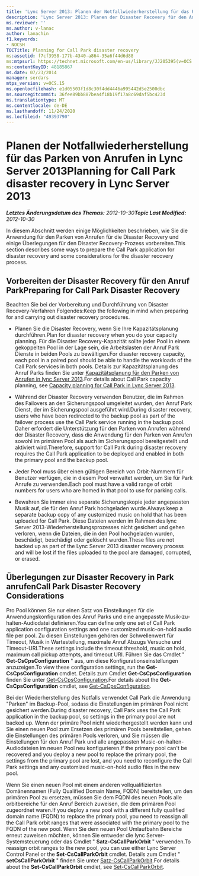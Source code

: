```yaml
---
title: 'Lync Server 2013: Planen der Notfallwiederherstellung für das Parken von Anrufen'
description: 'Lync Server 2013: Planen der Disaster Recovery für den Anruf Park.'
ms.reviewer: ''
ms.author: v-lanac
author: lanachin
f1.keywords:
- NOCSH
TOCTitle: Planning for Call Park disaster recovery
ms:assetid: f7cf3958-177b-4340-a864-35a6f44d6d88
ms:mtpsurl: https://technet.microsoft.com/en-us/library/JJ205395(v=OCS.15)
ms:contentKeyID: 48185867
ms.date: 07/23/2014
manager: serdars
mtps_version: v=OCS.15
ms.openlocfilehash: e1d05503f1d8c30f4dd4446a995442d5e2500dbc
ms.sourcegitcommit: 36fee89bb887bea4f18b19f17a8c69daf5bc423d
ms.translationtype: MT
ms.contentlocale: de-DE
ms.lasthandoff: 11/24/2020
ms.locfileid: "49393790"
---
```

# <a name="planning-for-call-park-disaster-recovery-in-lync-server-2013"></a><span data-ttu-id="f4267-103">Planen der Notfallwiederherstellung für das Parken von Anrufen in Lync Server 2013</span><span class="sxs-lookup"><span data-stu-id="f4267-103">Planning for Call Park disaster recovery in Lync Server 2013</span></span>

<div data-xmlns="http://www.w3.org/1999/xhtml">

<div class="topic" data-xmlns="http://www.w3.org/1999/xhtml" data-msxsl="urn:schemas-microsoft-com:xslt" data-cs="https://msdn.microsoft.com/">

<div data-asp="https://msdn2.microsoft.com/asp">



</div>

<div id="mainSection">

<div id="mainBody"><span data-ttu-id="f4267-104">

<span> </span></span><span class="sxs-lookup"><span data-stu-id="f4267-104">

<span> </span></span></span>

<span data-ttu-id="f4267-105">_**Letztes Änderungsdatum des Themas:** 2012-10-30_</span><span class="sxs-lookup"><span data-stu-id="f4267-105">_**Topic Last Modified:** 2012-10-30_</span></span>

<span data-ttu-id="f4267-106">In diesem Abschnitt werden einige Möglichkeiten beschrieben, wie Sie die Anwendung für den Parken von Anrufen für die Disaster Recovery und einige Überlegungen für den Disaster Recovery-Prozess vorbereiten.</span><span class="sxs-lookup"><span data-stu-id="f4267-106">This section describes some ways to prepare the Call Park application for disaster recovery and some considerations for the disaster recovery process.</span></span>

<div>

## <a name="preparing-for-call-park-disaster-recovery"></a><span data-ttu-id="f4267-107">Vorbereiten der Disaster Recovery für den Anruf Park</span><span class="sxs-lookup"><span data-stu-id="f4267-107">Preparing for Call Park Disaster Recovery</span></span>

<span data-ttu-id="f4267-108">Beachten Sie bei der Vorbereitung und Durchführung von Disaster Recovery-Verfahren Folgendes:</span><span class="sxs-lookup"><span data-stu-id="f4267-108">Keep the following in mind when preparing for and carrying out disaster recovery procedures.</span></span>

  - <span data-ttu-id="f4267-109">Planen Sie die Disaster Recovery, wenn Sie Ihre Kapazitätsplanung durchführen.</span><span class="sxs-lookup"><span data-stu-id="f4267-109">Plan for disaster recovery when you do your capacity planning.</span></span> <span data-ttu-id="f4267-110">Für die Disaster Recovery-Kapazität sollte jeder Pool in einem gekoppelten Pool in der Lage sein, die Arbeitslasten der Anruf Park Dienste in beiden Pools zu bewältigen.</span><span class="sxs-lookup"><span data-stu-id="f4267-110">For disaster recovery capacity, each pool in a paired pool should be able to handle the workloads of the Call Park services in both pools.</span></span> <span data-ttu-id="f4267-111">Details zur Kapazitätsplanung des Anruf Parks finden Sie unter [Kapazitätsplanung für den Parken von Anrufen in lync Server 2013](lync-server-2013-capacity-planning-for-call-park.md).</span><span class="sxs-lookup"><span data-stu-id="f4267-111">For details about Call Park capacity planning, see [Capacity planning for Call Park in Lync Server 2013](lync-server-2013-capacity-planning-for-call-park.md).</span></span>

  - <span data-ttu-id="f4267-112">Während der Disaster Recovery verwenden Benutzer, die im Rahmen des Failovers an den Sicherungspool umgeleitet wurden, den Anruf Park Dienst, der im Sicherungspool ausgeführt wird.</span><span class="sxs-lookup"><span data-stu-id="f4267-112">During disaster recovery, users who have been redirected to the backup pool as part of the failover process use the Call Park service running in the backup pool.</span></span> <span data-ttu-id="f4267-113">Daher erfordert die Unterstützung für den Parken von Anrufen während der Disaster Recovery, dass die Anwendung für den Parken von Anrufen sowohl im primären Pool als auch im Sicherungspool bereitgestellt und aktiviert wird.</span><span class="sxs-lookup"><span data-stu-id="f4267-113">Therefore, support for Call Park during disaster recovery requires the Call Park application to be deployed and enabled in both the primary pool and the backup pool.</span></span>

  - <span data-ttu-id="f4267-114">Jeder Pool muss über einen gültigen Bereich von Orbit-Nummern für Benutzer verfügen, die in diesem Pool verwaltet werden, um Sie für Park Anrufe zu verwenden.</span><span class="sxs-lookup"><span data-stu-id="f4267-114">Each pool must have a valid range of orbit numbers for users who are homed in that pool to use for parking calls.</span></span>

  - <span data-ttu-id="f4267-115">Bewahren Sie immer eine separate Sicherungskopie jeder angepassten Musik auf, die für den Anruf Park hochgeladen wurde.</span><span class="sxs-lookup"><span data-stu-id="f4267-115">Always keep a separate backup copy of any customized music on hold that has been uploaded for Call Park.</span></span> <span data-ttu-id="f4267-116">Diese Dateien werden im Rahmen des lync Server 2013-Wiederherstellungsprozesses nicht gesichert und gehen verloren, wenn die Dateien, die in den Pool hochgeladen wurden, beschädigt, beschädigt oder gelöscht wurden.</span><span class="sxs-lookup"><span data-stu-id="f4267-116">These files are not backed up as part of the Lync Server 2013 disaster recovery process and will be lost if the files uploaded to the pool are damaged, corrupted, or erased.</span></span>

</div>

<div>

## <a name="call-park-disaster-recovery-considerations"></a><span data-ttu-id="f4267-117">Überlegungen zur Disaster Recovery in Park anrufen</span><span class="sxs-lookup"><span data-stu-id="f4267-117">Call Park Disaster Recovery Considerations</span></span>

<span data-ttu-id="f4267-118">Pro Pool können Sie nur einen Satz von Einstellungen für die Anwendungskonfiguration des Anruf Parks und eine angepasste Musik-zu-halten-Audiodatei definieren.</span><span class="sxs-lookup"><span data-stu-id="f4267-118">You can define only one set of Call Park application configuration settings and one customized music-on-hold audio file per pool.</span></span> <span data-ttu-id="f4267-119">Zu diesen Einstellungen gehören der Schwellenwert für Timeout, Musik in Wartestellung, maximale Anruf Abzugs Versuche und Timeout-URI.</span><span class="sxs-lookup"><span data-stu-id="f4267-119">These settings include the timeout threshold, music on hold, maximum call pickup attempts, and timeout URI.</span></span> <span data-ttu-id="f4267-120">Führen Sie das Cmdlet " **Get-CsCpsConfiguration** " aus, um diese Konfigurationseinstellungen anzuzeigen.</span><span class="sxs-lookup"><span data-stu-id="f4267-120">To view these configuration settings, run the **Get-CsCpsConfiguration** cmdlet.</span></span> <span data-ttu-id="f4267-121">Details zum Cmdlet **Get-CsCpsConfiguration** finden Sie unter [Get-CsCpsConfiguration](https://docs.microsoft.com/powershell/module/skype/Get-CsCpsConfiguration).</span><span class="sxs-lookup"><span data-stu-id="f4267-121">For details about the **Get-CsCpsConfiguration** cmdlet, see [Get-CsCpsConfiguration](https://docs.microsoft.com/powershell/module/skype/Get-CsCpsConfiguration).</span></span>

<span data-ttu-id="f4267-122">Bei der Wiederherstellung des Notfalls verwendet Call Park die Anwendung "Parken" im Backup-Pool, sodass die Einstellungen im primären Pool nicht gesichert werden.</span><span class="sxs-lookup"><span data-stu-id="f4267-122">During disaster recovery, Call Park uses the Call Park application in the backup pool, so settings in the primary pool are not backed up.</span></span> <span data-ttu-id="f4267-123">Wenn der primäre Pool nicht wiederhergestellt werden kann und Sie einen neuen Pool zum Ersetzen des primären Pools bereitstellen, gehen die Einstellungen des primären Pools verloren, und Sie müssen die Einstellungen für den Anruf Park und alle angepassten Music-on-halten-Audiodateien im neuen Pool neu konfigurieren.</span><span class="sxs-lookup"><span data-stu-id="f4267-123">If the primary pool can't be recovered and you deploy a new pool to replace the primary pool, the settings from the primary pool are lost, and you need to reconfigure the Call Park settings and any customized music-on-hold audio files in the new pool.</span></span>

<span data-ttu-id="f4267-124">Wenn Sie einen neuen Pool mit einem anderen vollqualifizierten Domänennamen (Fully Qualified Domain Name, FQDN) bereitstellen, um den primären Pool zu ersetzen, müssen Sie dem FQDN des neuen Pools alle orbitbereiche für den Anruf Bereich zuweisen, die dem primären Pool zugeordnet waren.</span><span class="sxs-lookup"><span data-stu-id="f4267-124">If you deploy a new pool with a different fully qualified domain name (FQDN) to replace the primary pool, you need to reassign all the Call Park orbit ranges that were associated with the primary pool to the FQDN of the new pool.</span></span> <span data-ttu-id="f4267-125">Wenn Sie dem neuen Pool Umlaufbahn Bereiche erneut zuweisen möchten, können Sie entweder die lync Server-Systemsteuerung oder das Cmdlet " **Satz-CsCallParkOrbit** " verwenden.</span><span class="sxs-lookup"><span data-stu-id="f4267-125">To reassign orbit ranges to the new pool, you can use either Lync Server Control Panel or the **Set-CsCallParkOrbit** cmdlet.</span></span> <span data-ttu-id="f4267-126">Details zum Cmdlet " **setCsCallParkOrbit** " finden Sie unter [Satz-CsCallParkOrbit](https://docs.microsoft.com/powershell/module/skype/Set-CsCallParkOrbit).</span><span class="sxs-lookup"><span data-stu-id="f4267-126">For details about the **Set-CsCallParkOrbit** cmdlet, see [Set-CsCallParkOrbit](https://docs.microsoft.com/powershell/module/skype/Set-CsCallParkOrbit).</span></span>

<span data-ttu-id="f4267-127"></div>

</div>

<span> </span>

</div>

</div>

</span><span class="sxs-lookup"><span data-stu-id="f4267-127"></div>

</div>

<span> </span>

</div>

</div>

</span></span></div>

